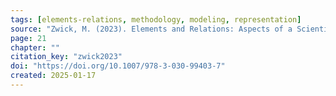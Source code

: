 ```yaml
---
tags: [elements-relations, methodology, modeling, representation]
source: "Zwick, M. (2023). Elements and Relations: Aspects of a Scientific Metaphysics (Vol. 35). Springer International Publishing."
page: 21
chapter: ""
citation_key: "zwick2023"
doi: "https://doi.org/10.1007/978-3-030-99403-7"
created: 2025-01-17
---
```


